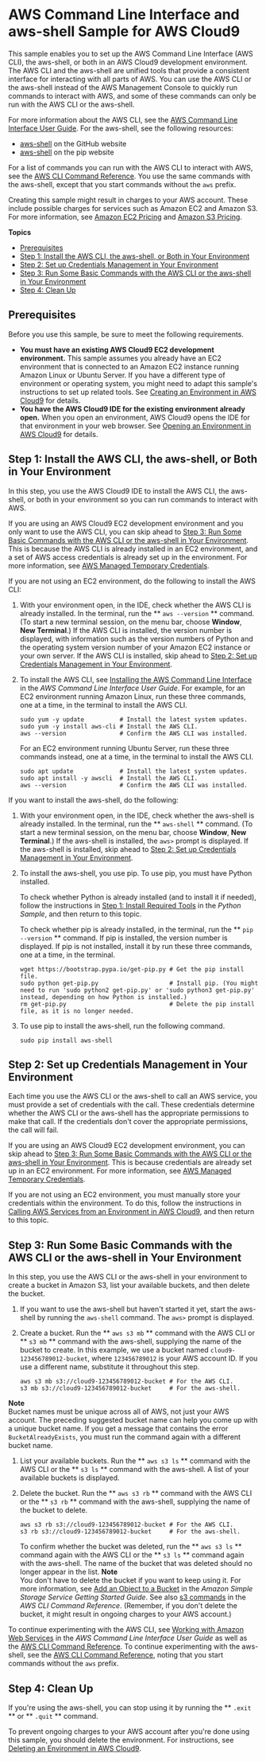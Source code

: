 # AWS Command Line Interface and aws\-shell Sample for AWS Cloud9<a name="sample-aws-cli"></a>

This sample enables you to set up the AWS Command Line Interface \(AWS CLI\), the aws\-shell, or both in an AWS Cloud9 development environment\. The AWS CLI and the aws\-shell are unified tools that provide a consistent interface for interacting with all parts of AWS\. You can use the AWS CLI or the aws\-shell instead of the AWS Management Console to quickly run commands to interact with AWS, and some of these commands can only be run with the AWS CLI or the aws\-shell\.

For more information about the AWS CLI, see the [AWS Command Line Interface User Guide](https://docs.aws.amazon.com/cli/latest/userguide/)\. For the aws\-shell, see the following resources:
+  [aws\-shell](https://github.com/awslabs/aws-shell) on the GitHub website
+  [aws\-shell](https://pypi.python.org/pypi/aws-shell) on the pip website

For a list of commands you can run with the AWS CLI to interact with AWS, see the [AWS CLI Command Reference](https://docs.aws.amazon.com/cli/latest/reference/)\. You use the same commands with the aws\-shell, except that you start commands without the `aws` prefix\.

Creating this sample might result in charges to your AWS account\. These include possible charges for services such as Amazon EC2 and Amazon S3\. For more information, see [Amazon EC2 Pricing](https://aws.amazon.com/ec2/pricing/) and [Amazon S3 Pricing](https://aws.amazon.com/s3/pricing/)\.

**Topics**
+ [Prerequisites](#sample-aws-cli-prereqs)
+ [Step 1: Install the AWS CLI, the aws\-shell, or Both in Your Environment](#sample-aws-cli-install)
+ [Step 2: Set up Credentials Management in Your Environment](#sample-aws-cli-creds)
+ [Step 3: Run Some Basic Commands with the AWS CLI or the aws\-shell in Your Environment](#sample-aws-cli-run)
+ [Step 4: Clean Up](#sample-aws-cli-clean-up)

## Prerequisites<a name="sample-aws-cli-prereqs"></a>

Before you use this sample, be sure to meet the following requirements\.
+  **You must have an existing AWS Cloud9 EC2 development environment\.** This sample assumes you already have an EC2 environment that is connected to an Amazon EC2 instance running Amazon Linux or Ubuntu Server\. If you have a different type of environment or operating system, you might need to adapt this sample's instructions to set up related tools\. See [Creating an Environment in AWS Cloud9](create-environment.md) for details\.
+  **You have the AWS Cloud9 IDE for the existing environment already open\.** When you open an environment, AWS Cloud9 opens the IDE for that environment in your web browser\. See [Opening an Environment in AWS Cloud9](open-environment.md) for details\.

## Step 1: Install the AWS CLI, the aws\-shell, or Both in Your Environment<a name="sample-aws-cli-install"></a>

In this step, you use the AWS Cloud9 IDE to install the AWS CLI, the aws\-shell, or both in your environment so you can run commands to interact with AWS\.

If you are using an AWS Cloud9 EC2 development environment and you only want to use the AWS CLI, you can skip ahead to [Step 3: Run Some Basic Commands with the AWS CLI or the aws\-shell in Your Environment](#sample-aws-cli-run)\. This is because the AWS CLI is already installed in an EC2 environment, and a set of AWS access credentials is already set up in the environment\. For more information, see [AWS Managed Temporary Credentials](auth-and-access-control.md#auth-and-access-control-temporary-managed-credentials)\.

If you are not using an EC2 environment, do the following to install the AWS CLI:

1. With your environment open, in the IDE, check whether the AWS CLI is already installed\. In the terminal, run the ** `aws --version` ** command\. \(To start a new terminal session, on the menu bar, choose **Window**, **New Terminal**\.\) If the AWS CLI is installed, the version number is displayed, with information such as the version numbers of Python and the operating system version number of your Amazon EC2 instance or your own server\. If the AWS CLI is installed, skip ahead to [Step 2: Set up Credentials Management in Your Environment](#sample-aws-cli-creds)\.

1. To install the AWS CLI, see [Installing the AWS Command Line Interface](https://docs.aws.amazon.com/cli/latest/userguide/installing.html) in the *AWS Command Line Interface User Guide*\. For example, for an EC2 environment running Amazon Linux, run these three commands, one at a time, in the terminal to install the AWS CLI\.

   ```
   sudo yum -y update          # Install the latest system updates.
   sudo yum -y install aws-cli # Install the AWS CLI.
   aws --version               # Confirm the AWS CLI was installed.
   ```

   For an EC2 environment running Ubuntu Server, run these three commands instead, one at a time, in the terminal to install the AWS CLI\.

   ```
   sudo apt update             # Install the latest system updates.
   sudo apt install -y awscli  # Install the AWS CLI.
   aws --version               # Confirm the AWS CLI was installed.
   ```

If you want to install the aws\-shell, do the following:

1. With your environment open, in the IDE, check whether the aws\-shell is already installed\. In the terminal, run the ** `aws-shell` ** command\. \(To start a new terminal session, on the menu bar, choose **Window**, **New Terminal**\.\) If the aws\-shell is installed, the `aws>` prompt is displayed\. If the aws\-shell is installed, skip ahead to [Step 2: Set up Credentials Management in Your Environment](#sample-aws-cli-creds)\.

1. To install the aws\-shell, you use pip\. To use pip, you must have Python installed\.

   To check whether Python is already installed \(and to install it if needed\), follow the instructions in [Step 1: Install Required Tools](sample-python.md#sample-python-install) in the *Python Sample*, and then return to this topic\.

   To check whether pip is already installed, in the terminal, run the ** `pip --version` ** command\. If pip is installed, the version number is displayed\. If pip is not installed, install it by run these three commands, one at a time, in the terminal\.

   ```
   wget https://bootstrap.pypa.io/get-pip.py # Get the pip install file.
   sudo python get-pip.py                    # Install pip. (You might need to run 'sudo python2 get-pip.py' or 'sudo python3 get-pip.py' instead, depending on how Python is installed.)
   rm get-pip.py                             # Delete the pip install file, as it is no longer needed.
   ```

1. To use pip to install the aws\-shell, run the following command\.

   ```
   sudo pip install aws-shell
   ```

## Step 2: Set up Credentials Management in Your Environment<a name="sample-aws-cli-creds"></a>

Each time you use the AWS CLI or the aws\-shell to call an AWS service, you must provide a set of credentials with the call\. These credentials determine whether the AWS CLI or the aws\-shell has the appropriate permissions to make that call\. If the credentials don't cover the appropriate permissions, the call will fail\.

If you are using an AWS Cloud9 EC2 development environment, you can skip ahead to [Step 3: Run Some Basic Commands with the AWS CLI or the aws\-shell in Your Environment](#sample-aws-cli-run)\. This is because credentials are already set up in an EC2 environment\. For more information, see [AWS Managed Temporary Credentials](auth-and-access-control.md#auth-and-access-control-temporary-managed-credentials)\.

If you are not using an EC2 environment, you must manually store your credentials within the environment\. To do this, follow the instructions in [Calling AWS Services from an Environment in AWS Cloud9](credentials.md), and then return to this topic\.

## Step 3: Run Some Basic Commands with the AWS CLI or the aws\-shell in Your Environment<a name="sample-aws-cli-run"></a>

In this step, you use the AWS CLI or the aws\-shell in your environment to create a bucket in Amazon S3, list your available buckets, and then delete the bucket\.

1. If you want to use the aws\-shell but haven't started it yet, start the aws\-shell by running the `aws-shell` command\. The `aws>` prompt is displayed\.

1. Create a bucket\. Run the ** `aws s3 mb` ** command with the AWS CLI or ** `s3 mb` ** command with the aws\-shell, supplying the name of the bucket to create\. In this example, we use a bucket named `cloud9-123456789012-bucket`, where `123456789012` is your AWS account ID\. If you use a different name, substitute it throughout this step\.

   ```
   aws s3 mb s3://cloud9-123456789012-bucket # For the AWS CLI.
   s3 mb s3://cloud9-123456789012-bucket     # For the aws-shell.
   ```
**Note**  
Bucket names must be unique across all of AWS, not just your AWS account\. The preceding suggested bucket name can help you come up with a unique bucket name\. If you get a message that contains the error `BucketAlreadyExists`, you must run the command again with a different bucket name\.

1. List your available buckets\. Run the ** `aws s3 ls` ** command with the AWS CLI or the ** `s3 ls` ** command with the aws\-shell\. A list of your available buckets is displayed\.

1. Delete the bucket\. Run the ** `aws s3 rb` ** command with the AWS CLI or the ** `s3 rb` ** command with the aws\-shell, supplying the name of the bucket to delete\.

   ```
   aws s3 rb s3://cloud9-123456789012-bucket # For the AWS CLI.
   s3 rb s3://cloud9-123456789012-bucket     # For the aws-shell.
   ```

   To confirm whether the bucket was deleted, run the ** `aws s3 ls` ** command again with the AWS CLI or the ** `s3 ls` ** command again with the aws\-shell\. The name of the bucket that was deleted should no longer appear in the list\.
**Note**  
You don't have to delete the bucket if you want to keep using it\. For more information, see [Add an Object to a Bucket](https://docs.aws.amazon.com/AmazonS3/latest/gsg/PuttingAnObjectInABucket.html) in the *Amazon Simple Storage Service Getting Started Guide*\. See also [s3 commands](https://docs.aws.amazon.com/cli/latest/reference/s3/rm.html.html) in the *AWS CLI Command Reference*\. \(Remember, if you don't delete the bucket, it might result in ongoing charges to your AWS account\.\)

To continue experimenting with the AWS CLI, see [Working with Amazon Web Services](https://docs.aws.amazon.com/cli/latest/userguide/chap-working-with-services.html) in the *AWS Command Line Interface User Guide* as well as the [AWS CLI Command Reference](https://docs.aws.amazon.com/cli/latest/reference/)\. To continue experimenting with the aws\-shell, see the [AWS CLI Command Reference](https://docs.aws.amazon.com/cli/latest/reference/), noting that you start commands without the `aws` prefix\.

## Step 4: Clean Up<a name="sample-aws-cli-clean-up"></a>

If you're using the aws\-shell, you can stop using it by running the ** `.exit` ** or ** `.quit` ** command\.

To prevent ongoing charges to your AWS account after you're done using this sample, you should delete the environment\. For instructions, see [Deleting an Environment in AWS Cloud9](delete-environment.md)\.